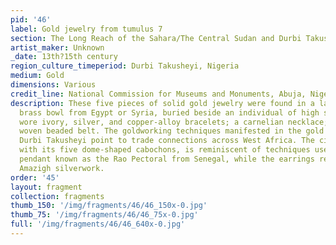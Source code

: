 ```yaml
---
pid: '46'
label: Gold jewelry from tumulus 7
section: The Long Reach of the Sahara/The Central Sudan and Durbi Takusheyi
artist_maker: Unknown
_date: 13th?15th century
region_culture_timeperiod: Durbi Takusheyi, Nigeria
medium: Gold
dimensions: Various
credit_line: National Commission for Museums and Monuments, Abuja, Nigeria
description: These five pieces of solid gold jewelry were found in a large Mamluk
  brass bowl from Egypt or Syria, buried beside an individual of high status who also
  wore ivory, silver, and copper-alloy bracelets; a carnelian necklace; and a richly
  woven beaded belt. The goldworking techniques manifested in the gold jewelry at
  Durbi Takusheyi point to trade connections across West Africa. The circular pendant,
  with its five dome-shaped cabochons, is reminiscent of techniques used to make a
  pendant known as the Rao Pectoral from Senegal, while the earrings recall 19th century
  Amazigh silverwork.
order: '45'
layout: fragment
collection: fragments
thumb_150: '/img/fragments/46/46_150x-0.jpg'
thumb_75: '/img/fragments/46/46_75x-0.jpg'
full: '/img/fragments/46/46_640x-0.jpg'
---
```

